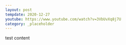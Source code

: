 ```yaml
---
layout: post
tempdate: 2020-12-27
youtube: https://www.youtube.com/watch?v=3VbUvXq8j7U
category: _placeholder
---
```

test content